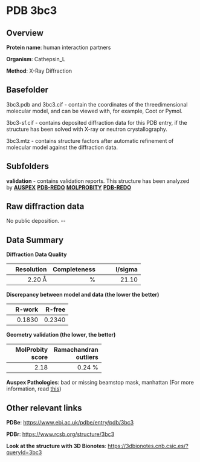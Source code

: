 # PDB 3bc3

## Overview

**Protein name**: human interaction partners

**Organism**: Cathepsin_L

**Method**: X-Ray Diffraction

## Basefolder

3bc3.pdb and 3bc3.cif - contain the coordinates of the threedimensional molecular model, and can be viewed with, for example, Coot or Pymol.

3bc3-sf.cif - contains deposited diffraction data for this PDB entry, if the structure has been solved with X-ray or neutron crystallography.

3bc3.mtz - contains structure factors after automatic refinement of molecular model against the diffraction data.

## Subfolders





**validation** - contains validation reports. This structure has been analyzed by [**AUSPEX**](https://github.com/thorn-lab/coronavirus_structural_task_force/tree/master/pdb/human_interaction_partners/Cathepsin_L/3bc3/validation/auspex) [**PDB-REDO**](https://github.com/thorn-lab/coronavirus_structural_task_force/tree/master/pdb/human_interaction_partners/Cathepsin_L/3bc3/validation/pdb-redo) [**MOLPROBITY**](https://github.com/thorn-lab/coronavirus_structural_task_force/tree/master/pdb/human_interaction_partners/Cathepsin_L/3bc3/validation/molprobity) [**PDB-REDO**](https://github.com/thorn-lab/coronavirus_structural_task_force/blob/master/pdb/human_interaction_partners/Cathepsin_L/3bc3/validation/Xtriage_output.log) 

## Raw diffraction data

No public deposition. --<br> 

## Data Summary
**Diffraction Data Quality**

|   | Resolution | Completeness| I/sigma |
|---|-------------:|----------------:|--------------:|
|   |2.20 Å|      %|<img width=50/>21.10|

**Discrepancy between model and data (the lower the better)**

|   | **R-work**| **R-free**   
|---|-------------:|----------------:|           
||  0.1830|  0.2340|

**Geometry validation (the lower, the better)**

|   |**MolProbity<br>score**| **Ramachandran<br>outliers** 
|---|-------------:|----------------:|
||  2.18|  0.24 %|

**Auspex Pathologies**: bad or missing beamstop mask, manhattan (For more information, read [this](https://github.com/thorn-lab/coronavirus_structural_task_force/blob/master/pdb/human_interaction_partners/Cathepsin_L/3bc3/validation/auspex/3bc3_auspex_comments.txt))

 



## Other relevant links 
**PDBe**:  https://www.ebi.ac.uk/pdbe/entry/pdb/3bc3
 
**PDBr**: https://www.rcsb.org/structure/3bc3 

**Look at the structure with 3D Bionotes**: https://3dbionotes.cnb.csic.es/?queryId=3bc3

